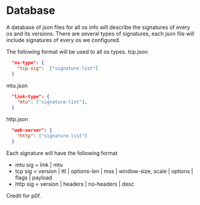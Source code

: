 # Database

A database of json files for all os info will describe the signatures of every os and its versions.
There are several types of signatures, each json file will include signatures of every os we configured.

The following format will be used to all os types.
tcp.json
``` json
  "os-type": {
    "tcp-sig":  ["signature-list"]
  }
```
mtu.json
```json
  "link-type": {
    "mtu": ["signature-list"],
  }
```
http.json
```json
  "web-server": {
    "http": ["signature-list"]
  }
```

Each signature will have the following format 
* mtu sig  = link | mtu
* tcp sig  = version | ttl | options-len | mss | window-size, scale | options | flags | payload
* http sig = version | headers | no-headers | desc

Credit for p0f.
